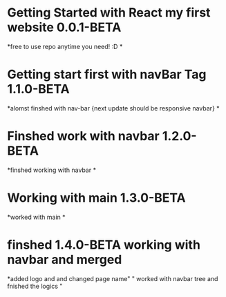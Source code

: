 # Getting Started with  React my first website 0.0.1-BETA
*free to use repo anytime you need! :D
*
# Getting start first with navBar Tag 1.1.0-BETA
*alomst finshed with nav-bar {next update should be responsive navbar}
*
# Finshed work with navbar 1.2.0-BETA
*finshed working with navbar
*
# Working with main 1.3.0-BETA
*worked with main
*
# finshed 1.4.0-BETA working with navbar and merged 
*added logo and and changed page name"
" worked with navbar tree and fnished the logics "